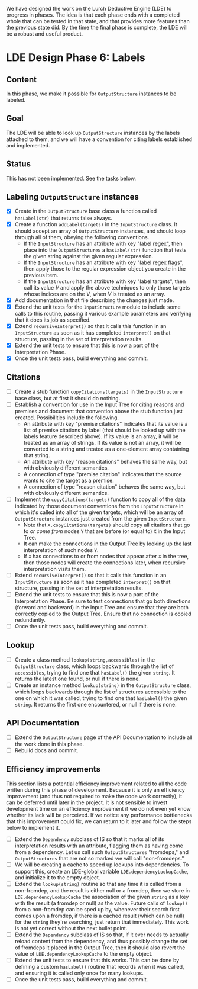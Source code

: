 
We have designed the work on the Lurch Deductive Engine (LDE) to progress in
phases.  The idea is that each phase ends with a completed whole that can be
tested in that state, and that provides more features than the previous
state did.  By the time the final phase is complete, the LDE will be a
robust and useful product.

# LDE Design Phase 6: Labels

## Content

In this phase, we make it possible for `OutputStructure` instances to be
labeled.

## Goal

The LDE will be able to look up `OutputStructure` instances by the labels
attached to them, and we will have a convention for citing labels
established and implemented.

## Status

This has not been implemented.  See the tasks below.

## Labeling `OutputStructure` instances

 * [x] Create in the `OutputStructure` base class a function called
   `hasLabel(str)` that returns false always.
 * [x] Create a function `addLabel(targets)` in the `InputStructure` class.
   It should accept an array of `OutputStructure` instances, and should loop
   through all of them, obeying the following conventions.
    * If the `InputStructure` has an attribute with key "label regex", then
      place into the `OutputStructure`s a `hasLabel(str)` function that
      tests the given string against the given regular expression.
    * If the `InputStructure` has an attribute with key "label regex flags",
      then apply those to the regular expression object you create in the
      previous item.
    * If the `InputStructure` has an attribute with key "label targets",
      then call its value $V$ and apply the above techniques to only those
      targets whose indices are on the $V$, when $V$ is treated as an array.
 * [x] Add documentation in that file describing the changes just made.
 * [x] Extend the unit tests for the `InputStructure` module to include some
   calls to this routine, passing it various example parameters and
   verifying that it does its job as specified.
 * [x] Extend `recursiveInterpret()` so that it calls this function in an
   `InputStructure` as soon as it has completed `interpret()` on that
   structure, passing in the set of interpretation results.
 * [x] Extend the unit tests to ensure that this is now a part of the
   Interpretation Phase.
 * [x] Once the unit tests pass, build everything and commit.

## Citations

 * [ ] Create a stub function `copyCitations(targets)` in the
   `InputStructure` base class, but at first it should do nothing.
 * [ ] Establish a convention for use in the Input Tree for citing reasons
   and premises and document that convention above the stub function just
   created.  Possibilities include the following.
    * An attribute with key "premise citations" indicates that its value is
      a list of premise citations by label (that should be looked up with
      the labels feature described above).  If its value is an array, it
      will be treated as an array of strings.  If its value is not an array,
      it will be converted to a string and treated as a one-element array
      containing that string.
    * An attribute with key "reason citations" behaves the same way, but
      with obviously different semantics.
    * A connection of type "premise citation" indicates that the source
      wants to cite the target as a premise.
    * A connection of type "reason citation" behaves the same way, but with
      obviously different semantics.
 * [ ] Implement the `copyCitations(targets)` function to copy all of the
   data indicated by those document conventions from the `InputStructure` in
   which it's called into all of the given targets, which will be an array
   of `OutputStructure` instances just created from the given
   `InputStructure`.
    * Note that `X.copyCitations(targets)` should copy all citations that go
      to *or come from* nodes `Y` that are before (or equal to) `X` in the
      Input Tree.
    * It can make the connections in the Output Tree by looking up the last
      interpretation of such nodes `Y`.
    * If `X` has connections to or from nodes that appear after `X` in the
      tree, then those nodes will create the connections later, when
      recursive interpretation visits them.
 * [ ] Extend `recursiveInterpret()` so that it calls this function in an
   `InputStructure` as soon as it has completed `interpret()` on that
   structure, passing in the set of interpretation results.
 * [ ] Extend the unit tests to ensure that this is now a part of the
   Interpretation Phase.  Be sure to test connections that go both
   directions (forward and backward) in the Input Tree and ensure that they
   are both correctly copied to the Output Tree.  Ensure that no connection
   is copied redundantly.
 * [ ] Once the unit tests pass, build everything and commit.

## Lookup

 * [ ] Create a class method `lookup(string,accessibles)` in the
   `OutputStructure` class, which loops backwards through the list of
   `accessibles`, trying to find one that `hasLabel()` the given `string`.
   It returns the latest one found, or null if there is none.
 * [ ] Create an instance method `lookup(string)` in the `OutputStructure`
   class, which loops backwards through the list of structures accessible to
   the one on which it was called, trying to find one that `hasLabel()` the
   given `string`.  It returns the first one encountered, or null if there
   is none.

## API Documentation

 * [ ] Extend the `OutputStructure` page of the API Documentation to include
   all the work done in this phase.
 * [ ] Rebuild docs and commit.

## Efficiency improvements

This section lists a potential efficiency improvement related to all the
code written during this phase of development.  Because it is only an
efficiency improvement (and thus not required to make the code work
correctly), it can be deferred until later in the project.  It is not
sensible to invest development time on an efficiency improvement if we do
not even yet know whether its lack will be perceived.  If we notice any
performance bottlenecks that this improvement could fix, we can return to it
later and follow the steps below to implement it.

 * [ ] Extend the `Dependency` subclass of IS so that it marks all of its
   interpretation results with an attribute, flagging them as having come
   from a dependency.  Let us call such `OutputStructures` "fromdeps," and
   `OutputStructures` that are not so marked we will call "non-fromdeps."
 * [ ] We will be creating a cache to speed up lookups into dependencies.
   To support this, create an LDE-global variable
   `LDE.dependencyLookupCache`, and initialize it to the empty object.
 * [ ] Extend the `lookup(string)` routine so that any time it is called
   from a non-fromdep, and the result is either null or a fromdep, then we
   store in `LDE.dependencyLookupCache` the association of the given
   `string` as a key with the result (a fromdep or null) as the value.
   Future calls of `lookup()` from a non-fromdep can be sped up by, whenever
   their search first comes upon a fromdep, if there is a cached result
   (which can be null) for the `string` they're searching, just return that
   immediately.  This work is not yet correct without the next bullet point.
 * [ ] Extend the `Dependency` subclass of IS so that, if it ever needs to
   actually reload content from the dependency, and thus possibly change the
   set of fromdeps it placed in the Output Tree, then it should also revert
   the value of `LDE.dependencyLookupCache` to the empty object.
 * [ ] Extend the unit tests to ensure that this works.  This can be done by
   defining a custom `hasLabel()` routine that records when it was called,
   and ensuring it is called only once for many lookups.
 * [ ] Once the unit tests pass, build everything and commit.
